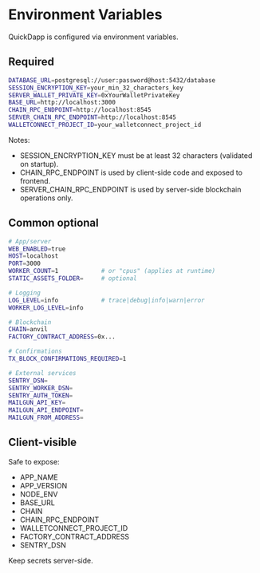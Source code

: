 # Environment Variables

QuickDapp is configured via environment variables.

## Required

```bash
DATABASE_URL=postgresql://user:password@host:5432/database
SESSION_ENCRYPTION_KEY=your_min_32_characters_key
SERVER_WALLET_PRIVATE_KEY=0xYourWalletPrivateKey
BASE_URL=http://localhost:3000
CHAIN_RPC_ENDPOINT=http://localhost:8545
SERVER_CHAIN_RPC_ENDPOINT=http://localhost:8545
WALLETCONNECT_PROJECT_ID=your_walletconnect_project_id
```

Notes:
- SESSION_ENCRYPTION_KEY must be at least 32 characters (validated on startup).
- CHAIN_RPC_ENDPOINT is used by client-side code and exposed to frontend.
- SERVER_CHAIN_RPC_ENDPOINT is used by server-side blockchain operations only.

## Common optional

```bash
# App/server
WEB_ENABLED=true
HOST=localhost
PORT=3000
WORKER_COUNT=1            # or "cpus" (applies at runtime)
STATIC_ASSETS_FOLDER=     # optional

# Logging
LOG_LEVEL=info            # trace|debug|info|warn|error
WORKER_LOG_LEVEL=info

# Blockchain
CHAIN=anvil
FACTORY_CONTRACT_ADDRESS=0x...

# Confirmations
TX_BLOCK_CONFIRMATIONS_REQUIRED=1

# External services
SENTRY_DSN=
SENTRY_WORKER_DSN=
SENTRY_AUTH_TOKEN=
MAILGUN_API_KEY=
MAILGUN_API_ENDPOINT=
MAILGUN_FROM_ADDRESS=
```

## Client-visible

Safe to expose:
- APP_NAME
- APP_VERSION
- NODE_ENV
- BASE_URL
- CHAIN
- CHAIN_RPC_ENDPOINT
- WALLETCONNECT_PROJECT_ID
- FACTORY_CONTRACT_ADDRESS
- SENTRY_DSN

Keep secrets server-side.
